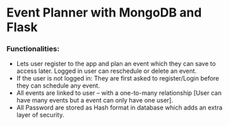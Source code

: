 <h1>Event Planner with MongoDB and Flask</h1>

<h3>Functionalities: </h3>
<ul>
<li>Lets user register to the app and plan an event which they can save to access later. Logged in user can reschedule or delete an event. </li>

<li>If the user is not logged in: They are first asked to register/Login before they can schedule any event. </li>

<li>All events are linked to user – with a one-to-many relationship [User can have many events but a event can only have one user]. </li>

<li>All Password are stored as Hash format in database which adds an extra layer of security. </li>
</ul>
